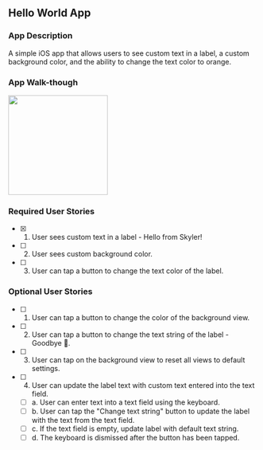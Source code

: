 ## Hello World App

### App Description
A simple iOS app that allows users to see custom text in a label, a custom background color, and the ability to change the text color to orange.
### App Walk-though
<img src="http://g.recordit.co/Ac76l1NpRs.gif" width=200><br>

### Required User Stories
- [x] 1. User sees custom text in a label - Hello from Skyler!
- [ ] 2. User sees custom background color.
- [ ] 3. User can tap a button to change the text color of the label.

### Optional User Stories
- [ ] 1. User can tap a button to change the color of the background view.
- [ ] 2. User can tap a button to change the text string of the label - Goodbye 👋.
- [ ] 3. User can tap on the background view to reset all views to default settings.
- [ ] 4. User can update the label text with custom text entered into the text field.
   - [ ] a. User can enter text into a text field using the keyboard.
   - [ ] b. User can tap the "Change text string" button to update the label with the text from the text field.
   - [ ] c. If the text field is empty, update label with default text string.
   - [ ] d. The keyboard is dismissed after the button has been tapped.
